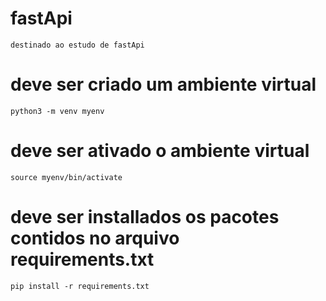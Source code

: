 # fastApi
    destinado ao estudo de fastApi

# deve ser criado um ambiente virtual
    python3 -m venv myenv

# deve ser ativado o ambiente virtual
    source myenv/bin/activate

# deve ser installados os pacotes contidos no arquivo requirements.txt
    pip install -r requirements.txt


